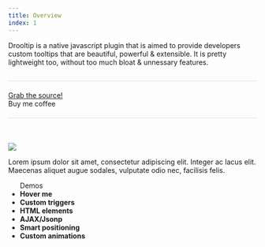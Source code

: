 ```yaml
---
title: Overview
index: 1
---
```


 Drooltip is a native javascript <span data-options="position:right" class="hover" title="Hello World!">plugin</span> that is aimed to provide developers custom tooltips that are beautiful, powerful &amp; extensible. It is pretty lightweight too, without too much bloat &amp; unnessary features.  
<div style="margin:15px 0 50px 0;float:left;width:100%; border-top:1px solid; border-bottom:1px solid; border-color:#ddd; padding:20px 0;" id="actions">
    <div id="grab_wrapper" style="padding-left:0;" class="columns medium-8 small-12 float-left">
        <a target="_blank" href="https://github.com/prevwong/awesome-select/" class="button">
            <div class="bg"></div>
            <div class="content">Grab the source!</div> <i class="icon fa fa-github"></i></a>
    </div>
    <div id="donate_wrapper" style="padding-right:0" class="columns medium-4 small-12 float-left">
        <a id="donate" class="coffee button">
            <div class="bg"></div>
            <div class="content">Buy me coffee</div>
        </a>
    </div>
</div>
<div id = "element">
    <img src = "{{ "assets/demo/img/bot.png" | relative_url }}" />
    <p>Lorem ipsum dolor sit amet, consectetur adipiscing elit. Integer ac lacus elit. Maecenas aliquet augue sodales, vulputate odio nec, facilisis felis. </p>
</div>
<ul class = "demos">
	<span>Demos</span>
	<li title = "I am with default options" class = "defaultTooltip columns medium-4"><span><strong>Hover me</strong></span></li>
	<li data-options="background:#fff;color:#2175ff;trigger:overviewCustom; " title="Hey there" class = "defaultTooltip columns medium-4"><span><strong>Custom triggers</strong></span><i class="countdown"></i></li>
	<li title = "#element" data-options="position:left" class = "defaultTooltip columns medium-4"><span><strong>HTML elements</strong></span></li>
	<li title=":jsonp[https://freegeoip.net/json/imprev.co/,country_name]:" data-options="position:left;" class = "defaultTooltip columns medium-4"><span><strong>AJAX/Jsonp</strong></span><i class="countdown"></i></li>
	<li data-options="position:right" title="I can position myself pretty well" class = "defaultTooltip columns medium-4"><span><strong>Smart positioning</strong></span></li>
	<li data-options="animation:material;" title="This is a custom animation" class = "defaultTooltip columns medium-4"><span><strong>Custom animations</strong></span></li>
</ul>	